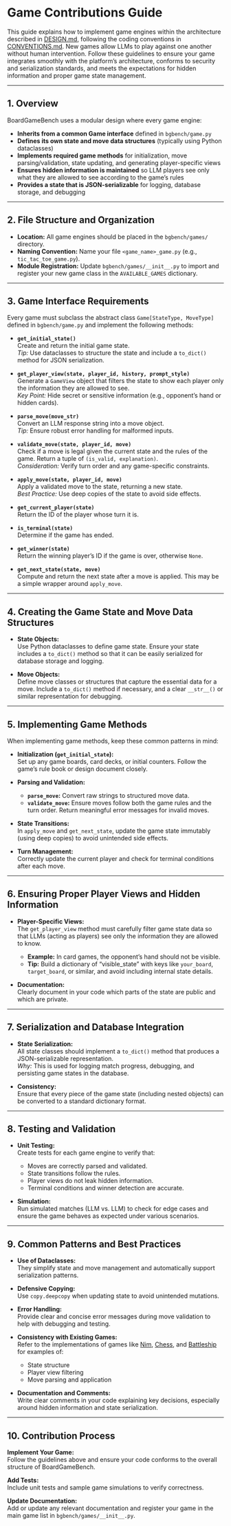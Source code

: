 # Game Contributions Guide

This guide explains how to implement game engines within the architecture described in [DESIGN.md](../DESIGN.md),
following the coding conventions in [CONVENTIONS.md](../CONVENTIONS.md). New games allow LLMs to play against one another without human intervention. Follow these guidelines to ensure your game integrates smoothly with the platform’s architecture, conforms to security and serialization standards, and meets the expectations for hidden information and proper game state management.

---

## 1. Overview

BoardGameBench uses a modular design where every game engine:
- **Inherits from a common Game interface** defined in `bgbench/game.py`
- **Defines its own state and move data structures** (typically using Python dataclasses)
- **Implements required game methods** for initialization, move parsing/validation, state updating, and generating player-specific views
- **Ensures hidden information is maintained** so LLM players see only what they are allowed to see according to the game’s rules
- **Provides a state that is JSON-serializable** for logging, database storage, and debugging

---

## 2. File Structure and Organization

- **Location:** All game engines should be placed in the `bgbench/games/` directory.
- **Naming Convention:** Name your file `<game_name>_game.py` (e.g., `tic_tac_toe_game.py`).
- **Module Registration:** Update `bgbench/games/__init__.py` to import and register your new game class in the `AVAILABLE_GAMES` dictionary.

---

## 3. Game Interface Requirements

Every game must subclass the abstract class `Game[StateType, MoveType]` defined in `bgbench/game.py` and implement the following methods:

- **`get_initial_state()`**  
  Create and return the initial game state.  
  _Tip:_ Use dataclasses to structure the state and include a `to_dict()` method for JSON serialization.

- **`get_player_view(state, player_id, history, prompt_style)`**  
  Generate a `GameView` object that filters the state to show each player only the information they are allowed to see.  
  _Key Point:_ Hide secret or sensitive information (e.g., opponent’s hand or hidden cards).

- **`parse_move(move_str)`**  
  Convert an LLM response string into a move object.  
  _Tip:_ Ensure robust error handling for malformed inputs.

- **`validate_move(state, player_id, move)`**  
  Check if a move is legal given the current state and the rules of the game. Return a tuple of `(is_valid, explanation)`.  
  _Consideration:_ Verify turn order and any game-specific constraints.

- **`apply_move(state, player_id, move)`**  
  Apply a validated move to the state, returning a new state.  
  _Best Practice:_ Use deep copies of the state to avoid side effects.

- **`get_current_player(state)`**  
  Return the ID of the player whose turn it is.

- **`is_terminal(state)`**  
  Determine if the game has ended.

- **`get_winner(state)`**  
  Return the winning player’s ID if the game is over, otherwise `None`.

- **`get_next_state(state, move)`**  
  Compute and return the next state after a move is applied. This may be a simple wrapper around `apply_move`.

---

## 4. Creating the Game State and Move Data Structures

- **State Objects:**  
  Use Python dataclasses to define game state. Ensure your state includes a `to_dict()` method so that it can be easily serialized for database storage and logging.

- **Move Objects:**  
  Define move classes or structures that capture the essential data for a move. Include a `to_dict()` method if necessary, and a clear `__str__()` or similar representation for debugging.

---

## 5. Implementing Game Methods

When implementing game methods, keep these common patterns in mind:

- **Initialization (`get_initial_state`):**  
  Set up any game boards, card decks, or initial counters. Follow the game’s rule book or design document closely.

- **Parsing and Validation:**  
  - **`parse_move`:** Convert raw strings to structured move data.
  - **`validate_move`:** Ensure moves follow both the game rules and the turn order. Return meaningful error messages for invalid moves.

- **State Transitions:**  
  In `apply_move` and `get_next_state`, update the game state immutably (using deep copies) to avoid unintended side effects.

- **Turn Management:**  
  Correctly update the current player and check for terminal conditions after each move.

---

## 6. Ensuring Proper Player Views and Hidden Information

- **Player-Specific Views:**  
  The `get_player_view` method must carefully filter game state data so that LLMs (acting as players) see only the information they are allowed to know.
  - **Example:** In card games, the opponent’s hand should not be visible.
  - **Tip:** Build a dictionary of “visible_state” with keys like `your_board`, `target_board`, or similar, and avoid including internal state details.

- **Documentation:**  
  Clearly document in your code which parts of the state are public and which are private.

---

## 7. Serialization and Database Integration

- **State Serialization:**  
  All state classes should implement a `to_dict()` method that produces a JSON-serializable representation.  
  _Why:_ This is used for logging match progress, debugging, and persisting game states in the database.

- **Consistency:**  
  Ensure that every piece of the game state (including nested objects) can be converted to a standard dictionary format.

---

## 8. Testing and Validation

- **Unit Testing:**  
  Create tests for each game engine to verify that:
  - Moves are correctly parsed and validated.
  - State transitions follow the rules.
  - Player views do not leak hidden information.
  - Terminal conditions and winner detection are accurate.

- **Simulation:**  
  Run simulated matches (LLM vs. LLM) to check for edge cases and ensure the game behaves as expected under various scenarios.

---

## 9. Common Patterns and Best Practices

- **Use of Dataclasses:**  
  They simplify state and move management and automatically support serialization patterns.

- **Defensive Copying:**  
  Use `copy.deepcopy` when updating state to avoid unintended mutations.

- **Error Handling:**  
  Provide clear and concise error messages during move validation to help with debugging and testing.

- **Consistency with Existing Games:**  
  Refer to the implementations of games like [Nim](./nim_game.py), [Chess](./chess_game.py), and [Battleship](./battleship_game.py) for examples of:
  - State structure
  - Player view filtering
  - Move parsing and application

- **Documentation and Comments:**  
  Write clear comments in your code explaining key decisions, especially around hidden information and state serialization.

---

## 10. Contribution Process

**Implement Your Game:**  
   Follow the guidelines above and ensure your code conforms to the overall structure of BoardGameBench.

**Add Tests:**  
   Include unit tests and sample game simulations to verify correctness.

**Update Documentation:**  
   Add or update any relevant documentation and register your game in the main game list in `bgbench/games/__init__.py`.
